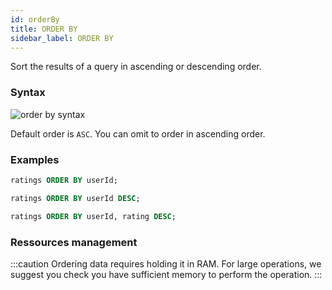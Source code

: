 ```yaml
---
id: orderBy
title: ORDER BY
sidebar_label: ORDER BY
---
```


Sort the results of a query in ascending or descending order.

### Syntax

![order by syntax](/img/doc/diagrams/orderBy.svg)

Default order is `ASC`. You can omit to order in ascending order.

### Examples

```sql title="Omitting ASC will default to ascending order"
ratings ORDER BY userId;
```

```sql title="Ordering in descending order"
ratings ORDER BY userId DESC;
```

```sql title="Multi-level ordering"
ratings ORDER BY userId, rating DESC;
```

### Ressources management

:::caution
Ordering data requires holding it in RAM. For large operations, we
suggest you check you have sufficient memory to perform the operation.
:::
